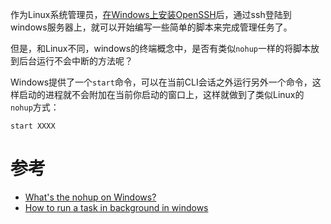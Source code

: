 作为Linux系统管理员，[在Windows上安装OpenSSH](windows_openssh_server)后，通过ssh登陆到windows服务器上，就可以开始编写一些简单的脚本来完成管理任务了。

但是，和Linux不同，windows的终端概念中，是否有类似`nohup`一样的将脚本放到后台运行不会中断的方法呢？

Windows提供了一个`start`命令，可以在当前CLI会话之外运行另外一个命令，这样启动的进程就不会附加在当前你启动的窗口上，这样就做到了类似Linux的`nohup`方式：

```
start XXXX
```

# 参考

* [What's the nohup on Windows?](https://stackoverflow.com/questions/3382082/whats-the-nohup-on-windows)
* [How to run a task in background in windows](https://superuser.com/questions/1021953/how-to-run-a-task-in-background-in-windows)
